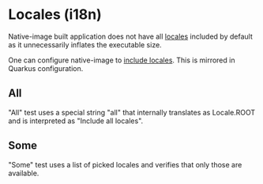 Locales (i18n)
==============

Native-image built application does not have all [locales](https://docs.oracle.com/javase/tutorial/i18n/locale/index.html) included by default as it
unnecessarily inflates the executable size.

One can configure native-image to [include locales](https://www.graalvm.org/latest/reference-manual/native-image/dynamic-features/Resources/#locales). This is mirrored in Quarkus configuration.

All
---
"All" test uses a special string "all" that internally translates as Locale.ROOT and is
interpreted as "Include all locales".

Some
----
"Some" test uses a list of picked locales and verifies that only those are available.
